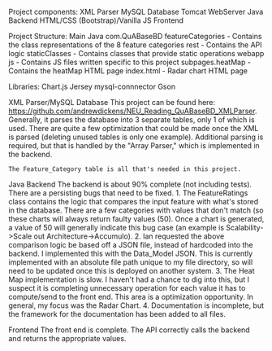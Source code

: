 Project components:
    XML Parser
    MySQL Database
    Tomcat WebServer
    Java Backend
    HTML/CSS (Bootstrap)/Vanilla JS Frontend

Project Structure:
    Main
        Java
            com.QuABaseBD
                featureCategories - Contains the class representations of the 8 feature categories
                rest - Contains the API logic
                staticClasses - Contains classes that provide static operations
        webapp
            js - Contains JS files written specific to this project
            subpages.heatMap - Contains the heatMap HTML page
            index.html - Radar chart HTML page

Libraries:
    Chart.js
    Jersey
    mysql-connnector
    Gson


XML Parser/MySQL Database
    This project can be found here: https://github.com/andrewdickens/NEU_Reading_QuABaseBD_XMLParser.
    Generally, it parses the database into 3 separate tables, only 1 of which is used.  There are quite
    a few optimization that could be made once the XML is parsed (deleting unused tables is only one
    example).  Additional parsing is required, but that is handled by the "Array Parser," which is
    implemented in the backend.

    The Feature_Category table is all that's needed in this project.


Java Backend
    The backend is about 90% complete (not including tests).  There are a persisting bugs that need to
    be fixed.
        1.  The FeatureRatings class contains the logic that compares the input feature with what's
        stored in the database.  There are a few categories with values that don't match (so these
        charts will always return faulty values (50).  Once a chart is generated, a value of 50 will
        generally indicate this bug case (an example is Scalability->Scale out Architecture->Accumulo).
        2.  Ian requested the above comparison logic be based off a JSON file, instead of hardcoded into
        the backend.  I implemented this with the Data_Model JSON.  This is currently implemented with
        an absolute file path unique to my file directory, so will need to be updated once this is
        deployed on another system.
        3.  The Heat Map implementation is slow.  I haven't had a chance to dig into this, but I suspect
        it is completing unnecessary operation for each value it has to compute/send to the front end.
        This area is a optimization opportunity.  In general, my focus was the Radar Chart.
        4.  Documentation is incomplete, but the framework for the documentation has been added to all
        files.

Frontend
    The front end is complete.  The API correctly calls the backend and returns the appropriate values.


